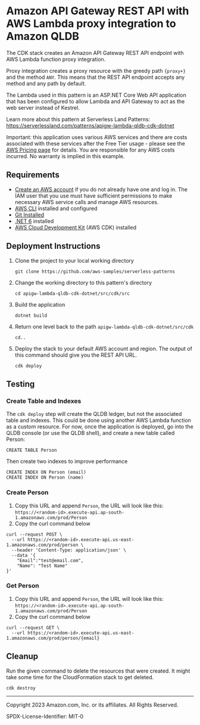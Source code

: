 # Amazon API Gateway REST API with AWS Lambda proxy integration to Amazon QLDB

The CDK stack creates an Amazon API Gateway REST API endpoint with AWS Lambda function proxy integration.

Proxy integration creates a proxy resource with the greedy path `{proxy+}` and the method `ANY`.
This means that the REST API endpoint accepts any method and any path by default.

The Lambda used in this pattern is an ASP.NET Core Web API application that has been configured to allow Lambda and API Gateway to act as the web server instead of Kestrel.

Learn more about this pattern at Serverless Land Patterns: https://serverlessland.com/patterns/apigw-lambda-qldb-cdk-dotnet

Important: this application uses various AWS services and there are costs associated with these services after the Free Tier usage - please see the [AWS Pricing page](https://aws.amazon.com/pricing/) for details. You are responsible for any AWS costs incurred. No warranty is implied in this example.

## Requirements

* [Create an AWS account](https://portal.aws.amazon.com/gp/aws/developer/registration/index.html) if you do not already have one and log in. The IAM user that you use must have sufficient permissions to make necessary AWS service calls and manage AWS resources.
* [AWS CLI](https://docs.aws.amazon.com/cli/latest/userguide/install-cliv2.html) installed and configured
* [Git Installed](https://git-scm.com/book/en/v2/Getting-Started-Installing-Git)
* [.NET 6](https://dotnet.microsoft.com/en-us/download/dotnet/6.0) installed
* [AWS Cloud Development Kit](https://docs.aws.amazon.com/cdk/latest/guide/cli.html) (AWS CDK) installed

## Deployment Instructions

1. Clone the project to your local working directory
    ```
    git clone https://github.com/aws-samples/serverless-patterns
    ```
2. Change the working directory to this pattern's directory
    ```
    cd apigw-lambda-qldb-cdk-dotnet/src/cdk/src
    ```
3. Build the application
    ```
    dotnet build
    ```
4. Return one level back to the path `apigw-lambda-qldb-cdk-dotnet/src/cdk`
    ```
    cd..
    ```
5. Deploy the stack to your default AWS account and region. The output of this command should give you the REST API URL.
    ```
    cdk deploy
    ```

## Testing

### Create Table and Indexes

The `cdk deploy` step will create the QLDB ledger, but not the associated table and indexes. This could be done using another AWS Lambda function as a custom resource. For now, once the application is deployed, go into the QLDB console (or use the QLDB shell), and create a new table called Person:

```code
CREATE TABLE Person
```

Then create two indexes to improve performance

```code
CREATE INDEX ON Person (email)
CREATE INDEX ON Person (name)
```
### Create Person

1. Copy this URL and append `Person`, the URL will look like this: `https://<random-id>.execute-api.ap-south-1.amazonaws.com/prod/Person`
2. Copy the curl command below
```
curl --request POST \
  --url https://<random-id>.execute-api.us-east-1.amazonaws.com/prod/person \
  --header 'Content-Type: application/json' \
  --data '{
	"Email":"test@email.com",
	"Name": "Test Name"
}'
```

### Get Person

1. Copy this URL and append `Person`, the URL will look like this: `https://<random-id>.execute-api.ap-south-1.amazonaws.com/prod/Person`
2. Copy the curl command below
```
curl --request GET \
  --url https://<random-id>.execute-api.us-east-1.amazonaws.com/prod/person/{email}
```

## Cleanup
Run the given command to delete the resources that were created. It might take some time for the CloudFormation stack to get deleted.
```
cdk destroy
```

----
Copyright 2023 Amazon.com, Inc. or its affiliates. All Rights Reserved.

SPDX-License-Identifier: MIT-0
